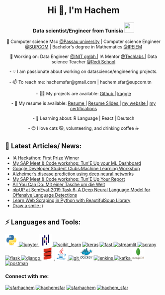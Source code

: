 <h1 align="center">Hi 👋, I'm Hachem</h1>
<h3 align="center">Data scientist/Engineer from Tunisia <img src="https://njq-ip.com/wp-content/uploads/2014/256/Tunisia-Flag.png" width="32px" height="32px"/></h3>


<p align="center">
    🎯 Computer science Msc <a href="https://www.uni-passau.de/en/">@Passau university</a> | Computer science Engineer <a href="http://www.supcom.mincom.tn/Fr/accueil_46_3">@SUPCOM</a> | Bachelor's degree in Mathematics <a href="https://ipeiem.rnu.tn/">@IPEIEM </a>
</p>

<p align="center">
🔭 Working on: Data Engineer <a href="https://init-software.de/"> @INIT gmbh </a> | IA Mentor <a href="https://techlabs.org/"> @Techlabs </a> | Data science Teacher  <a href="https://www.redi-school.org/"> @Redi School </a> </p> 

<p align="center">
- 💡 I am passionate about working on datascience/engineering projects.
 
</p>

<p align="center">
- 📫 To reach me: hachemsfar@gmail.com | hachem.sfar@supcom.tn <a target="_blank" href="https://www.linkedin.com/in/hachemsfar/"><img src="https://cdn-icons-png.flaticon.com/512/174/174857.png" width="16px" height="16px" /></a>
</p>

<p align="center">
- 👨‍💻 My projects are available: <a href="https://github.com/hachemsfar?tab=repositories"> Github </a> |  <a href="https://www.kaggle.com/hachemsfar"> kaggle </a>
</p>

<p align="center">
- 📄 My resume is available: <a href="https://github.com/hachemsfar/hachemsfar.github.io/blob/master/Hachem%20SFAR_Resume.pdf"> Resume </a> |  <a href="https://github.com/hachemsfar/hachemsfar.github.io/blob/master/Hachem%20SFAR_Resume_Slides.pdf"> Resume Slides </a> | <a href="https://hachemsfar.github.io/"> my website </a> | <a href="https://github.com/hachemsfar/hachemsfar.github.io/tree/master/My%20Certifications"> my certifications </a>
</p>


<p align="center">
- 🌱 Learning about: R Language | React | Deutsch
</p> 

<p align="center">
- 😍 I love cats 😺, volunteering, and drinking coffee ☕
</p>

## 💬 Latest Articles/ News:
  - [IA Hackathon: First Prize Winner](https://www.csneovias.com/hackathon)
  - [My SAP Meet & Code workshop: Tun'E Up your ML Dashboard](https://meet-and-code.org/de/de/event-show/8436)
   - [Google Developer Student Clubs:Machine Learning Workshop](https://gdsc.community.dev/events/details/developer-student-clubs-south-mediterranean-university-presents-python-in-machine-learning/)
 -  [Alzheimer’s disease prediction using deep neural networks](https://techlabs-aachen.medium.com/alzheimers-disease-prediction-using-deep-neural-networks-123ce34aa86c)
 - [My SAP Meet & Code workshop: Tun'E Up Your Report](https://www.meet-and-code.org/de/de/event-show/6748)
 - [All You Can Do: Mit einer Tasche um die Welt](https://www.uni-passau.de/internationales/nach-passau-kommen/aktuelles/meldung/mit-einer-tasche-um-die-welt)
 - [nlpUP at SemEval-2019 Task 6: A Deep Neural Language Model for Offensive Language Detections](https://aclanthology.org/S19-2127/)
 - [Learn Web Scraping in Python with BeautifulSoup Library](https://www.udemy.com/course/web-scraping-python-bs/)
 - [Draw a smile :)](https://www.youtube.com/watch?v=vyAyXIC57O8)


## ⚡ Languages and Tools:
<p align="left"> <a href="https://www.python.org" target="_blank" rel="noreferrer"> <img src="https://raw.githubusercontent.com/devicons/devicon/master/icons/python/python-original.svg" alt="python" width="40" height="40"/> </a> 
     <a href="https://jupyter.org/" target="_blank" rel="noreferrer"> <img src="https://upload.wikimedia.org/wikipedia/commons/thumb/3/38/Jupyter_logo.svg/1200px-Jupyter_logo.svg.png" alt="jupyter" width="40" height="40"/>
 <a href="https://pandas.pydata.org/" target="_blank" rel="noreferrer"> <img src="https://raw.githubusercontent.com/devicons/devicon/2ae2a900d2f041da66e950e4d48052658d850630/icons/pandas/pandas-original.svg" alt="pandas" width="40" height="40"/> </a> <a href="https://scikit-learn.org/" target="_blank" rel="noreferrer"> <img src="https://upload.wikimedia.org/wikipedia/commons/0/05/Scikit_learn_logo_small.svg" alt="scikit_learn" width="40" height="40"/></a> <a href="https://keras.io/" target="_blank" rel="noreferrer"> <img src="https://upload.wikimedia.org/wikipedia/commons/thumb/a/ae/Keras_logo.svg/2048px-Keras_logo.svg.png" alt="keras" width="40" height="40"/></a> <a href="https://fastapi.tiangolo.com/" target="_blank" rel="noreferrer"> <img src="https://cdn.worldvectorlogo.com/logos/fastapi.svg" alt="fast" width="40" height="40"/> <a href="https://streamlit.io/" target="_blank" rel="noreferrer"> <img src="https://streamlit.io/images/brand/streamlit-logo-primary-colormark-darktext.svg" alt="streamlit" width="40" height="40"/> </a> <a href="https://scrapy.org/" target="_blank" rel="noreferrer"> <img src="https://clasense4.files.wordpress.com/2015/11/scrapy-big-logo.png" alt="scrapy" width="40" height="40"/> </a> <a href="https://flask.palletsprojects.com/" target="_blank" rel="noreferrer"> <img src="https://www.vectorlogo.zone/logos/pocoo_flask/pocoo_flask-icon.svg" alt="flask" width="40" height="40"/> </a>  <a href="https://www.djangoproject.com/" target="_blank" rel="noreferrer"> <img src="https://cdn.worldvectorlogo.com/logos/django.svg" alt="django" width="40" height="40"/> </a> <a href="https://www.scala-lang.org" target="_blank" rel="noreferrer"> <img src="https://raw.githubusercontent.com/devicons/devicon/master/icons/scala/scala-original.svg" alt="scala" width="40" height="40"/> </a>  <a href="https://www.java.com" target="_blank" rel="noreferrer"> <img src="https://raw.githubusercontent.com/devicons/devicon/master/icons/java/java-original.svg" alt="java" width="40" height="40"/> </a> <a href="https://www.docker.com/" target="_blank" rel="noreferrer">  <a href="https://git-scm.com/" target="_blank" rel="noreferrer"> <img src="https://www.vectorlogo.zone/logos/git-scm/git-scm-icon.svg" alt="git" width="40" height="40"/> </a> <img src="https://raw.githubusercontent.com/devicons/devicon/master/icons/docker/docker-original-wordmark.svg" alt="docker" width="40" height="40"/> </a>   <a href="https://www.jenkins.io" target="_blank" rel="noreferrer"> <img src="https://www.vectorlogo.zone/logos/jenkins/jenkins-icon.svg" alt="jenkins" width="40" height="40"/> </a> <a href="https://kafka.apache.org/" target="_blank" rel="noreferrer"> <img src="https://www.vectorlogo.zone/logos/apache_kafka/apache_kafka-icon.svg" alt="kafka" width="40" height="40"/> </a> <a href="https://www.mongodb.com/" target="_blank" rel="noreferrer"> <img src="https://raw.githubusercontent.com/devicons/devicon/master/icons/mongodb/mongodb-original-wordmark.svg" alt="mongodb" width="40" height="40"/> </a>  <a href="https://postman.com" target="_blank" rel="noreferrer"> <img src="https://www.vectorlogo.zone/logos/getpostman/getpostman-icon.svg" alt="postman" width="40" height="40"/> </a>  </p>


<h3 align="left">Connect with me:</h3>
<p align="left">
<a href="https://linkedin.com/in/sfarhachem" target="blank"><img align="center" src="https://raw.githubusercontent.com/rahuldkjain/github-profile-readme-generator/master/src/images/icons/Social/linked-in-alt.svg" alt="sfarhachem" height="30" width="40" /></a>
<a href="https://kaggle.com/hachemsfar" target="blank"><img align="center" src="https://raw.githubusercontent.com/rahuldkjain/github-profile-readme-generator/master/src/images/icons/Social/kaggle.svg" alt="hachemsfar" height="30" width="40" /></a>
<a href="https://fb.com/sfarhachem" target="blank"><img align="center" src="https://raw.githubusercontent.com/rahuldkjain/github-profile-readme-generator/master/src/images/icons/Social/facebook.svg" alt="sfarhachem" height="30" width="40" /></a>
<a href="https://www.hackerrank.com/hachem_sfar" target="blank"><img align="center" src="https://raw.githubusercontent.com/rahuldkjain/github-profile-readme-generator/master/src/images/icons/Social/hackerrank.svg" alt="hachem_sfar" height="30" width="40" /></a>
</p>
